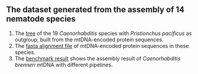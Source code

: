 ## The dataset generated from the assembly of 14 nematode species
1. The [tree](https://raw.githubusercontent.com/Runsheng/mitovar/master/data/tree.newick) of the 19 *Caenorhabditis* species with *Pristionchus pacificus* as outgroup, built from the mtDNA-encoded protein sequences.
2. The [fasta alignment file](https://raw.githubusercontent.com/Runsheng/mitovar/master/data/mito_protein_aln.fa) of mtDNA-encoded protein sequences in these species.
3. The [benchmark result](https://raw.githubusercontent.com/Runsheng/mitovar/master/data/benchmark_cbre.fasta) shows the assembly result of *Caenorhabditis brenneri* mtDNA with different pipelines.